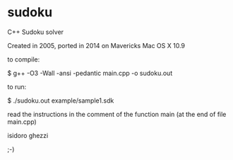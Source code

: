 sudoku
======

C++ Sudoku solver

Created in 2005, ported in 2014 on Mavericks Mac OS X 10.9

to compile:

$ g++ -O3 -Wall -ansi -pedantic main.cpp -o sudoku.out

to run:

$ ./sudoku.out example/sample1.sdk

read the instructions in the comment of the function main (at the end of file main.cpp)

isidoro ghezzi

;-)
